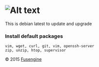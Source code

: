 ![Alt text](http://fusengine.ch/img/debian.png)
===============================================

This is debian latest to update and upgrade

### Install default packages

```
vim, wget, curl, git, vim, openssh-server
zip, unzip, htop, supervisor
```

&copy; 2015 [Fusengine](http://fusengine.com)
